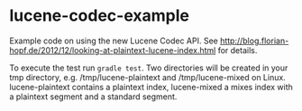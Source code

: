 lucene-codec-example
====================

Example code on using the new Lucene Codec API. See http://blog.florian-hopf.de/2012/12/looking-at-plaintext-lucene-index.html for details. 

To execute the test run `gradle test`. Two directories will be created in your tmp directory, e.g. /tmp/lucene-plaintext and /tmp/lucene-mixed on Linux. lucene-plaintext contains a plaintext index, lucene-mixed a mixes index with a plaintext segment and a standard segment.
